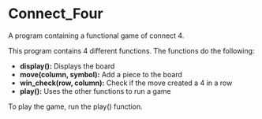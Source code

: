 # Connect_Four
A program containing a functional game of connect 4.

This program contains 4 different functions. The functions do the following:
* **display():** Displays the board
* **move(column, symbol):** Add a piece to the board
* **win_check(row, column):** Check if the move created a 4 in a row
* **play():** Uses the other functions to run a game

To play the game, run the play() function.
